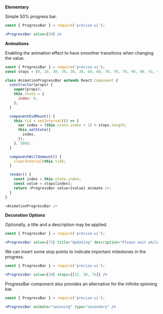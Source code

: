 **Elementary**

Simple 50% progress bar.

```jsx
const { ProgressBar } = require('precise-ui');

<ProgressBar value={50} />
```

**Animations**

Enabling the animation effect to have smoother transitions when changing the value.

```js { "props": { "data-skip": true } }
const { ProgressBar } = require('precise-ui');
const stops = [0, 10, 30, 30, 30, 30, 60, 60, 70, 70, 70, 90, 90, 91, 95, 99, 100];

class AnimationProgressBar extends React.Component {
  constructor(props) {
    super(props);
    this.state = {
      index: 0,
    };
  }

  componentDidMount() {
    this.tid = setInterval(() => {
      var index = (this.state.index + 1) % stops.length;
      this.setState({
        index,
      });
    }, 500);
  }

  componentWillUnmount() {
    clearInterval(this.tid);
  }

  render() {
    const index = this.state.index;
    const value = stops[index];
    return <ProgressBar value={value} animate />;
  }
}

<AnimationProgressBar />
```

**Decoration Options**

Optionally, a title and a description may be applied.

```jsx
const { ProgressBar } = require('precise-ui');

<ProgressBar value={75} title="Updating" description="Please wait while we prepare your system. It will be worth the wait!" />
```

We can insert some stop points to indicate important milestones in the progress.

```jsx
const { ProgressBar } = require('precise-ui');

<ProgressBar value={30} stops={[25, 50, 75]} />
```

ProgressBar component also provides an alternative for the infinite spinning bar.

```jsx
const { ProgressBar } = require('precise-ui');

<ProgressBar animate="spinning" type="secondary" />
```
